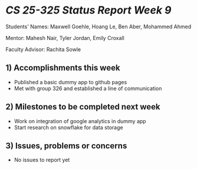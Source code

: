 # *CS 25-325 Status Report Week 9*

Students' Names: Maxwell Goehle, Hoang Le, Ben Aber, Mohammed Ahmed

Mentor: Mahesh Nair, Tyler Jordan, Emily Croxall

Faculty Advisor: Rachita Sowle

 ## 1) Accomplishments this week ##
   - Published a basic dummy app to github pages
   - Met with group 326 and established a line of communication
## 2) Milestones to be completed next week ##
   - Work on integration of google analytics in dummy app
   - Start research on snowflake for data storage
## 3) Issues, problems or concerns ## 
   - No issues to report yet
